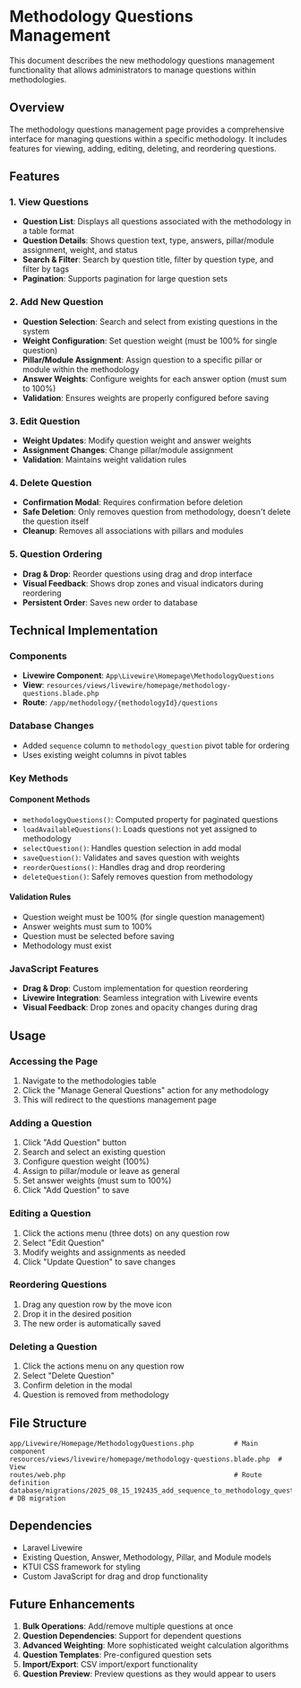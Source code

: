 # Methodology Questions Management

This document describes the new methodology questions management functionality that allows administrators to manage questions within methodologies.

## Overview

The methodology questions management page provides a comprehensive interface for managing questions within a specific methodology. It includes features for viewing, adding, editing, deleting, and reordering questions.

## Features

### 1. View Questions
- **Question List**: Displays all questions associated with the methodology in a table format
- **Question Details**: Shows question text, type, answers, pillar/module assignment, weight, and status
- **Search & Filter**: Search by question title, filter by question type, and filter by tags
- **Pagination**: Supports pagination for large question sets

### 2. Add New Question
- **Question Selection**: Search and select from existing questions in the system
- **Weight Configuration**: Set question weight (must be 100% for single question)
- **Pillar/Module Assignment**: Assign question to a specific pillar or module within the methodology
- **Answer Weights**: Configure weights for each answer option (must sum to 100%)
- **Validation**: Ensures weights are properly configured before saving

### 3. Edit Question
- **Weight Updates**: Modify question weight and answer weights
- **Assignment Changes**: Change pillar/module assignment
- **Validation**: Maintains weight validation rules

### 4. Delete Question
- **Confirmation Modal**: Requires confirmation before deletion
- **Safe Deletion**: Only removes question from methodology, doesn't delete the question itself
- **Cleanup**: Removes all associations with pillars and modules

### 5. Question Ordering
- **Drag & Drop**: Reorder questions using drag and drop interface
- **Visual Feedback**: Shows drop zones and visual indicators during reordering
- **Persistent Order**: Saves new order to database

## Technical Implementation

### Components
- **Livewire Component**: `App\Livewire\Homepage\MethodologyQuestions`
- **View**: `resources/views/livewire/homepage/methodology-questions.blade.php`
- **Route**: `/app/methodology/{methodologyId}/questions`

### Database Changes
- Added `sequence` column to `methodology_question` pivot table for ordering
- Uses existing weight columns in pivot tables

### Key Methods

#### Component Methods
- `methodologyQuestions()`: Computed property for paginated questions
- `loadAvailableQuestions()`: Loads questions not yet assigned to methodology
- `selectQuestion()`: Handles question selection in add modal
- `saveQuestion()`: Validates and saves question with weights
- `reorderQuestions()`: Handles drag and drop reordering
- `deleteQuestion()`: Safely removes question from methodology

#### Validation Rules
- Question weight must be 100% (for single question management)
- Answer weights must sum to 100%
- Question must be selected before saving
- Methodology must exist

### JavaScript Features
- **Drag & Drop**: Custom implementation for question reordering
- **Livewire Integration**: Seamless integration with Livewire events
- **Visual Feedback**: Drop zones and opacity changes during drag

## Usage

### Accessing the Page
1. Navigate to the methodologies table
2. Click the "Manage General Questions" action for any methodology
3. This will redirect to the questions management page

### Adding a Question
1. Click "Add Question" button
2. Search and select an existing question
3. Configure question weight (100%)
4. Assign to pillar/module or leave as general
5. Set answer weights (must sum to 100%)
6. Click "Add Question" to save

### Editing a Question
1. Click the actions menu (three dots) on any question row
2. Select "Edit Question"
3. Modify weights and assignments as needed
4. Click "Update Question" to save changes

### Reordering Questions
1. Drag any question row by the move icon
2. Drop it in the desired position
3. The new order is automatically saved

### Deleting a Question
1. Click the actions menu on any question row
2. Select "Delete Question"
3. Confirm deletion in the modal
4. Question is removed from methodology

## File Structure

```
app/Livewire/Homepage/MethodologyQuestions.php          # Main component
resources/views/livewire/homepage/methodology-questions.blade.php  # View
routes/web.php                                          # Route definition
database/migrations/2025_08_15_192435_add_sequence_to_methodology_question_table.php  # DB migration
```

## Dependencies

- Laravel Livewire
- Existing Question, Answer, Methodology, Pillar, and Module models
- KTUI CSS framework for styling
- Custom JavaScript for drag and drop functionality

## Future Enhancements

1. **Bulk Operations**: Add/remove multiple questions at once
2. **Question Dependencies**: Support for dependent questions
3. **Advanced Weighting**: More sophisticated weight calculation algorithms
4. **Question Templates**: Pre-configured question sets
5. **Import/Export**: CSV import/export functionality
6. **Question Preview**: Preview questions as they would appear to users
